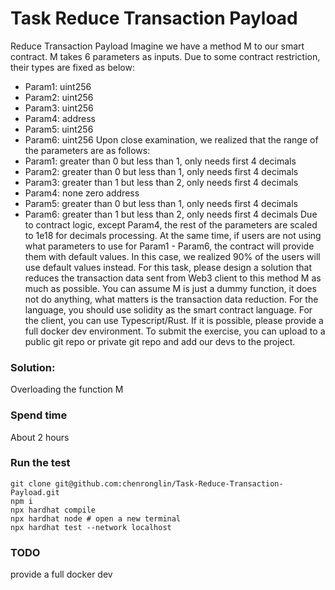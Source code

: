 # Task Reduce Transaction Payload

Reduce Transaction Payload
Imagine we have a method M to our smart contract. M takes 6 parameters as inputs. Due to some contract restriction, their types are fixed as below:
- Param1: uint256
- Param2: uint256
- Param3: uint256
- Param4: address
- Param5: uint256
- Param6: uint256
Upon close examination, we realized that the range of the parameters are as follows:
- Param1: greater than 0 but less than 1, only needs first 4 decimals
- Param2: greater than 0 but less than 1, only needs first 4 decimals
- Param3: greater than 1 but less than 2, only needs first 4 decimals
- Param4: none zero address
- Param5: greater than 0 but less than 1, only needs first 4 decimals
- Param6: greater than 1 but less than 2, only needs first 4 decimals
Due to contract logic, except Param4, the rest of the parameters are scaled to 1e18 for decimals processing. At the same time, if users are not using what parameters to use for Param1 - Param6, the contract will provide them with default values. In this case, we realized 90% of the users will use default values instead.
For this task, please design a solution that reduces the transaction data sent from Web3 client to this method M as much as possible. You can assume M is just a dummy function, it does not do anything, what matters is the transaction data reduction.
For the language, you should use solidity as the smart contract language. For the client, you can use Typescript/Rust. If it is possible, please provide a full docker dev environment.
To submit the exercise, you can upload to a public git repo or private git repo and add our devs to the project.


### Solution:
Overloading the function M

### Spend time
About 2 hours

### Run the test
```shell
git clone git@github.com:chenronglin/Task-Reduce-Transaction-Payload.git
npm i
npx hardhat compile
npx hardhat node # open a new terminal
npx hardhat test --network localhost
```

### TODO
provide a full docker dev 